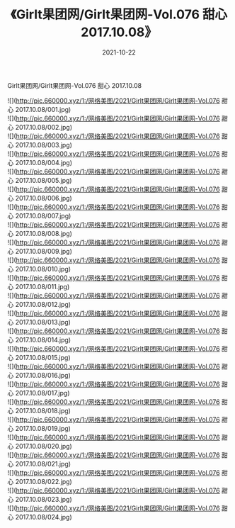 ﻿---
layout: post
title:  《Girlt果团网/Girlt果团网-Vol.076 甜心 2017.10.08》
date:   2021-10-22
img: http://pic.660000.xyz/1:/网络美图/2021/Girlt果团网/Girlt果团网-Vol.076 甜心 2017.10.08/000.jpg
categories: [美女, 清纯, 唯美]
---

Girlt果团网/Girlt果团网-Vol.076 甜心 2017.10.08

 ![](http://pic.660000.xyz/1:/网络美图/2021/Girlt果团网/Girlt果团网-Vol.076 甜心 2017.10.08/001.jpg) <br>![](http://pic.660000.xyz/1:/网络美图/2021/Girlt果团网/Girlt果团网-Vol.076 甜心 2017.10.08/002.jpg) <br>![](http://pic.660000.xyz/1:/网络美图/2021/Girlt果团网/Girlt果团网-Vol.076 甜心 2017.10.08/003.jpg) <br>![](http://pic.660000.xyz/1:/网络美图/2021/Girlt果团网/Girlt果团网-Vol.076 甜心 2017.10.08/004.jpg) <br>![](http://pic.660000.xyz/1:/网络美图/2021/Girlt果团网/Girlt果团网-Vol.076 甜心 2017.10.08/005.jpg) <br>![](http://pic.660000.xyz/1:/网络美图/2021/Girlt果团网/Girlt果团网-Vol.076 甜心 2017.10.08/006.jpg) <br>![](http://pic.660000.xyz/1:/网络美图/2021/Girlt果团网/Girlt果团网-Vol.076 甜心 2017.10.08/007.jpg) <br>![](http://pic.660000.xyz/1:/网络美图/2021/Girlt果团网/Girlt果团网-Vol.076 甜心 2017.10.08/008.jpg) <br>![](http://pic.660000.xyz/1:/网络美图/2021/Girlt果团网/Girlt果团网-Vol.076 甜心 2017.10.08/009.jpg) <br>![](http://pic.660000.xyz/1:/网络美图/2021/Girlt果团网/Girlt果团网-Vol.076 甜心 2017.10.08/010.jpg) <br>![](http://pic.660000.xyz/1:/网络美图/2021/Girlt果团网/Girlt果团网-Vol.076 甜心 2017.10.08/011.jpg) <br>![](http://pic.660000.xyz/1:/网络美图/2021/Girlt果团网/Girlt果团网-Vol.076 甜心 2017.10.08/012.jpg) <br>![](http://pic.660000.xyz/1:/网络美图/2021/Girlt果团网/Girlt果团网-Vol.076 甜心 2017.10.08/013.jpg) <br>![](http://pic.660000.xyz/1:/网络美图/2021/Girlt果团网/Girlt果团网-Vol.076 甜心 2017.10.08/014.jpg) <br>![](http://pic.660000.xyz/1:/网络美图/2021/Girlt果团网/Girlt果团网-Vol.076 甜心 2017.10.08/015.jpg) <br>![](http://pic.660000.xyz/1:/网络美图/2021/Girlt果团网/Girlt果团网-Vol.076 甜心 2017.10.08/016.jpg) <br>![](http://pic.660000.xyz/1:/网络美图/2021/Girlt果团网/Girlt果团网-Vol.076 甜心 2017.10.08/017.jpg) <br>![](http://pic.660000.xyz/1:/网络美图/2021/Girlt果团网/Girlt果团网-Vol.076 甜心 2017.10.08/018.jpg) <br>![](http://pic.660000.xyz/1:/网络美图/2021/Girlt果团网/Girlt果团网-Vol.076 甜心 2017.10.08/019.jpg) <br>![](http://pic.660000.xyz/1:/网络美图/2021/Girlt果团网/Girlt果团网-Vol.076 甜心 2017.10.08/020.jpg) <br>![](http://pic.660000.xyz/1:/网络美图/2021/Girlt果团网/Girlt果团网-Vol.076 甜心 2017.10.08/021.jpg) <br>![](http://pic.660000.xyz/1:/网络美图/2021/Girlt果团网/Girlt果团网-Vol.076 甜心 2017.10.08/022.jpg) <br>![](http://pic.660000.xyz/1:/网络美图/2021/Girlt果团网/Girlt果团网-Vol.076 甜心 2017.10.08/023.jpg) <br>![](http://pic.660000.xyz/1:/网络美图/2021/Girlt果团网/Girlt果团网-Vol.076 甜心 2017.10.08/024.jpg) <br>